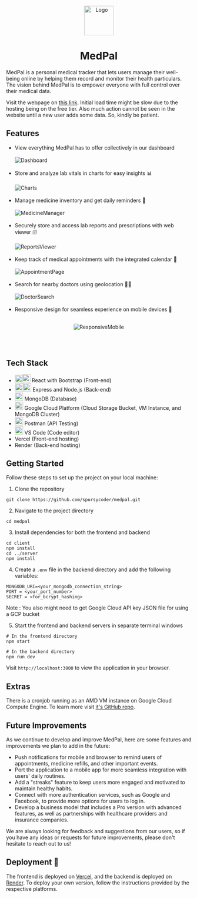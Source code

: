 <!-- PROJECT LOGO -->
<br />
<div align="center">
  <a href="https://med-pal.vercel.app">
    <img src="https://ik.imagekit.io/spursy/MedPal/apple-touch-icon.png?updatedAt=1681674938894" alt="Logo" width="80" height="80">
  </a>
  <h1 align="center">MedPal</h3>
</div>



MedPal is a personal medical tracker that lets users manage their well-being online by helping them record and monitor their health particulars. The vision behind MedPal is to empower everyone with full control over their medical data.

Visit the webpage on <a href="https://med-pal.vercel.app">this link</a>. Initial load time might be slow due to the hosting being on the free tier. Also much action cannot be seen in the website until a new user adds some data. So, kindly be patient. 

## Features

- View everything MedPal has to offer collectively in our dashboard<br/><br/>
<img src="https://ik.imagekit.io/spursy/MedPal/Github_Readme/MainDashboard.png?updatedAt=1682356243714" alt="Dashboard"/><br/><br/>
- Store and analyze lab vitals in charts for easy insights 📊<br/><br/>
<img src="https://ik.imagekit.io/spursy/MedPal/Github_Readme/Charts.png?updatedAt=1682356243168" alt="Charts"/><br/><br/>
- Manage medicine inventory and get daily reminders 💊<br/><br/>
<img src="https://ik.imagekit.io/spursy/MedPal/Github_Readme/MedicineManager.png?updatedAt=1682356243236" alt="MedicineManager"/><br/><br/>
- Securely store and access lab reports and prescriptions with web viewer 🗊<br/><br/>
<img src="https://ik.imagekit.io/spursy/MedPal/Github_Readme/ReportsViewer.png?updatedAt=1682356243712" alt="ReportsViewer"/><br/><br/>
- Keep track of medical appointments with the integrated calendar 📅<br/><br/>
<img src="https://ik.imagekit.io/spursy/MedPal/Github_Readme/AppointmentPage.png?updatedAt=1682356243491" alt="AppointmentPage"/><br/><br/>
- Search for nearby doctors using geolocation 👨‍⚕️<br/><br/>
<img src="https://ik.imagekit.io/spursy/MedPal/Github_Readme/DoctorSearch.png?updatedAt=1682356243220" alt="DoctorSearch"/><br/><br/>
- Responsive design for seamless experience on mobile devices 📱<br/><br/>
<p align="center"><img src="https://ik.imagekit.io/spursy/MedPal/Github_Readme/ResponsiveMobile.jpg?updatedAt=1682356243154" alt="ResponsiveMobile"/></p><br/><br/>

## Tech Stack

- <img height="20" src="https://user-images.githubusercontent.com/25181517/183897015-94a058a6-b86e-4e42-a37f-bf92061753e5.png" alt="React" title="React" /><img height="22" src="https://user-images.githubusercontent.com/25181517/183898054-b3d693d4-dafb-4808-a509-bab54cf5de34.png" alt="Bootstrap" title="Bootstrap" /> React with Bootstrap (Front-end)
- <img height="22" src="https://user-images.githubusercontent.com/25181517/183568594-85e280a7-0d7e-4d1a-9028-c8c2209e073c.png" alt="Node.js" title="Node.js" /><img height="22" src="https://user-images.githubusercontent.com/25181517/183859966-a3462d8d-1bc7-4880-b353-e2cbed900ed6.png" alt="Express" title="Express" /> Express and Node.js (Back-end)
- <img height="22" src="https://user-images.githubusercontent.com/25181517/182884177-d48a8579-2cd0-447a-b9a6-ffc7cb02560e.png" alt="mongoDB" title="mongoDB" /> MongoDB (Database)
- <img height="22" src="https://user-images.githubusercontent.com/25181517/183911547-990692bc-8411-4878-99a0-43506cdb69cf.png" alt="GCP" title="GCP" /> Google Cloud Platform (Cloud Storage Bucket, VM Instance, and MongoDB Cluster)
- <img height="22" src="https://user-images.githubusercontent.com/25181517/192109061-e138ca71-337c-4019-8d42-4792fdaa7128.png" alt="Postman" title="Postman" /> Postman (API Testing)
- <img height="22" src="https://user-images.githubusercontent.com/25181517/192108891-d86b6220-e232-423a-bf5f-90903e6887c3.png" alt="Visual Studio Code" title="Visual Studio Code" /> VS Code (Code editor)
- Vercel (Front-end hosting)
- Render (Back-end hosting)

## Getting Started

Follow these steps to set up the project on your local machine:

1. Clone the repository

```
git clone https://github.com/spursycoder/medpal.git
```

2. Navigate to the project directory

```
cd medpal
```

3. Install dependencies for both the frontend and backend

```
cd client
npm install
cd ../server
npm install
```

4. Create a `.env` file in the backend directory and add the following variables:

```
MONGODB_URI=<your_mongodb_connection_string>
PORT = <your_port_number>
SECRET = <for_bcrypt_hashing>
```

Note : You also might need to get Google Cloud API key JSON file for using a GCP bucket

5. Start the frontend and backend servers in separate terminal windows

```
# In the frontend directory
npm start

# In the backend directory
npm run dev
```

Visit `http://localhost:3000` to view the application in your browser.

## Extras

There is a cronjob running as an AMD VM instance on Google Cloud Compute Engine. To learn more visit [it's GitHub repo](https://github.com/spursycoder/Medpal-remainder-script).

## Future Improvements
As we continue to develop and improve MedPal, here are some features and improvements we plan to add in the future:
- Push notifications for mobile and browser to remind users of appointments, medicine refills, and other important events.
- Port the application to a mobile app for more seamless integration with users' daily routines.
- Add a "streaks" feature to keep users more engaged and motivated to maintain healthy habits.
- Connect with more authentication services, such as Google and Facebook, to provide more options for users to log in.
- Develop a business model that includes a Pro version with advanced features, as well as partnerships with healthcare providers and insurance companies.

We are always looking for feedback and suggestions from our users, so if you have any ideas or requests for future improvements, please don't hesitate to reach out to us!

## Deployment 🔗

The frontend is deployed on [Vercel](https://med-pal.vercel.app), and the backend is deployed on [Render](http://localhost:4000/api). To deploy your own version, follow the instructions provided by the respective platforms.






